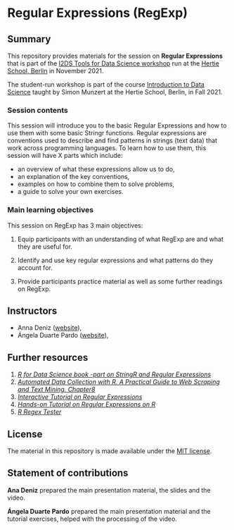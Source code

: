 # Regular Expressions (RegExp)


## Summary

This repository provides materials for the session on **Regular Expressions** that is part of the [I2DS Tools for Data Science workshop](https://github.com/intro-to-data-science-21-workshop) run at the [Hertie School, Berlin](https://www.hertie-school.org/en/) in November 2021. 

The student-run workshop is part of the course [Introduction to Data Science](https://github.com/intro-to-data-science-21) taught by Simon Munzert at the Hertie School, Berlin, in Fall 2021.

### Session contents

This session will introduce you to the basic Regular Expressions and how to use them with some basic Stringr functions. Regular expressions are conventions used to describe and find patterns in strings (text data) that work across programming languages. To learn how to use them, this session will have X parts which include: 
- an overview of what these expressions allow us to do, 
- an explanation of the key conventions,
- examples on how to combine them to solve problems,
- a guide to solve your own exercises. 


### Main learning objectives

This session on RegExp has 3 main objectives: 

1. Equip participants with an understanding of what RegExp are and what they are useful for.

2. Identify and use key regular expressions and what patterns do they account for.

3. Provide participants practice material as well as some further readings on RegExp.


## Instructors

- Anna Deniz ([website](https://github.com/annaccd)), 
- Ángela Duarte Pardo ([website](https://github.com/aduarte56)), 

## Further resources

1. [_R for Data Science book -part on StringR and Regular Expressions_](https://r4ds.had.co.nz/strings.html)
2. [_Automated Data Collection with R. A Practical Guide to Web Scraping and Text Mining. Chapter8_](https://onlinelibrary.wiley.com/doi/book/)
3. [_Interactive Tutorial on Regular Expressions_](https://regexone.com/)
4. [_Hands-on Tutorial on Regular Expressions on R_](https://www.youtube.com/watch?v=uJKpz9T7mAg)
5. [_R Regex Tester_](https://spannbaueradam.shinyapps.io/r_regex_tester/)

## License

The material in this repository is made available under the [MIT license](http://opensource.org/licenses/mit-license.php). 

## Statement of contributions


**Ana Deniz** prepared the main presentation material, the slides and the video.

**Ángela Duarte Pardo** prepared the main presentation material and the tutorial exercises, helped with the processing of the video. 